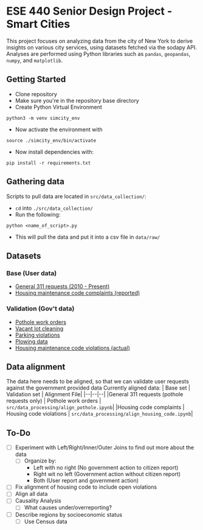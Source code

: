 # ESE 440 Senior Design Project - Smart Cities

This project focuses on analyzing data from the city of New York to derive insights on various city services, using datasets fetched via the sodapy API. Analyses are performed using Python libraries such as `pandas`, `geopandas`, `numpy`, and `matplotlib`.

## Getting Started

- Clone repository
- Make sure you're in the repository base directory
- Create Python Virtual Environment

```
python3 -m venv simcity_env
```

- Now activate the environment with

```
source ./simcity_env/bin/activate
```

- Now install dependencies with:

```
pip install -r requirements.txt
```

## Gathering data

Scripts to pull data are located in `src/data_collection/`:

- `cd` into `./src/data_collection/`
- Run the following:

```
python <name_of_script>.py
```

- This will pull the data and put it into a csv file in `data/raw/`

## Datasets

### Base (User data)

- [General 311 requests (2010 - Present)](https://data.cityofnewyork.us/Social-Services/311-Service-Requests-from-2010-to-Present/erm2-nwe9)
- [Housing maintenance code complaints (reported)](https://data.cityofnewyork.us/Housing-Development/Housing-Maintenance-Code-Complaints/uwyv-629c)

### Validation (Gov't data)

- [Pothole work orders](https://data.cityofnewyork.us/Transportation/Street-Pothole-Work-Orders-Closed-Dataset-/x9wy-ing4)
- [Vacant lot cleaning](https://data.cityofnewyork.us/City-Government/Lot-Cleaning-Dispositions-No-Longer-Maintained-/r4c5-ndkx)
- [Parking violations](https://data.cityofnewyork.us/City-Government/Open-Parking-and-Camera-Violations/nc67-uf89)
- [Plowing data](https://data.cityofnewyork.us/view/34hf-h2fw)
- [Housing maintenance code violations (actual)](https://data.cityofnewyork.us/Housing-Development/Housing-Maintenance-Code-Violations/wvxf-dwi5)

## Data alignment

The data here needs to be aligned, so that we can validate user requests against the government provided data
Currently aligned data:
| Base set | Validation set | Alignment File|
|--|--|--|
|General 311 requests (pothole requests only) | Pothole work orders | `src/data_processing/align_pothole.ipynb`|
|Housing code complaints | Housing code violations | `src/data_processing/align_housing_code.ipynb`|

## To-Do

- [ ] Experiment with Left/Right/Inner/Outer Joins to find out more about the data
  - [ ] Organize by:
    - Left with no right (No government action to citizen report)
    - Right wit no left (Government action without citizen report)
    - Both (User report and government action)
- [ ] Fix alignment of housing code to include open violations
- [ ] Align all data
- [ ] Causality Analysis
  - [ ] What causes under/overreporting?
- [ ] Describe regions by socioeconomic status
  - [ ] Use Census data
